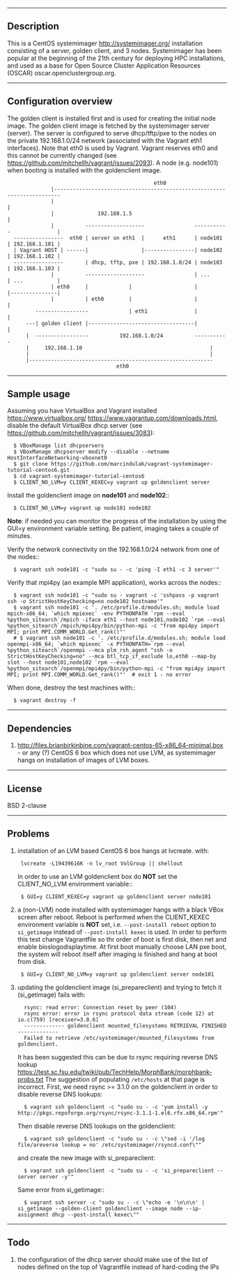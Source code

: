 -----------
Description
-----------

This is a CentOS systemimager http://systemimager.org/ installation consisting of a server,
golden client, and 3 nodes.
Systemimager has been popular at the beginning of the 21th century for deploying HPC installations,
and used as a base for Open Source Cluster Application Resources (OSCAR) oscar.openclustergroup.org.


----------------------
Configuration overview
----------------------

The golden client is installed first and is used for creating the initial node image.
The golden client image is fetched by the systemimager server (server).
The server is configured to serve dhcp/tftp/pxe to the nodes
on the private 192.168.1.0/24 network (associated with the Vagrant eth1 interfaces).
Note that eth0 is used by Vagrant. Vagrant reserves eth0 and this cannot be currently changed
(see https://github.com/mitchellh/vagrant/issues/2093).
A node (e.g. node101) when booting is installed with the goldenclient image.


                                                   eth0
                  |------------------------------------------------------------------------
                  |                                                                       |
                  |              192.168.1.5                                              |              
                  |          -------------------                -----------               |
      ----------------  eth0 | server on eth1  |      eth1      | node101 | 192.168.1.101 |
      | Vagrant HOST | ------|                 |----------------| node102 | 192.168.1.102 |
      ----------------       | dhcp, tftp, pxe | 192.168.1.0/24 | node103 | 192.168.1.103 |
                  |          -------------------                | ...     | ...           |
                  | eth0     |             |                    |         |---------------|
                  |          | eth0        |                    |         |
             -----------------             | eth1               |         |
          ---| golden client |----------------------------------|         |
          |  -----------------          192.168.1.0/24          -----------
          |     192.168.1.10                                         |
          |                                                          |
          |-----------------------------------------------------------
                                       eth0


------------
Sample usage
------------

Assuming you have VirtualBox and Vagrant installed
https://www.virtualbox.org/ https://www.vagrantup.com/downloads.html,
disable the default VirtualBox dhcp server (see https://github.com/mitchellh/vagrant/issues/3083):

      $ VBoxManage list dhcpservers
      $ VBoxManage dhcpserver modify --disable --netname HostInterfaceNetworking-vboxnet0
      $ git clone https://github.com/marcindulak/vagrant-systemimager-tutorial-centos6.git
      $ cd vagrant-systemimager-tutorial-centos6
      $ CLIENT_NO_LVM=y CLIENT_KEXEC=y vagrant up goldenclient server

Install the goldenclient image on **node101** and **node102**::

      $ CLIENT_NO_LVM=y vagrant up node101 node102

**Note**: if needed you can monitor the progress of the installation by using the GUI=y
environment variable setting. Be patient, imaging takes a couple of minutes.

Verify the network connectivity on the 192.168.1.0/24 network from one of the nodes::

      $ vagrant ssh node101 -c "sudo su - -c 'ping -I eth1 -c 3 server'"

Verify that mpi4py (an example MPI application), works across the nodes::

      $ vagrant ssh node101 -c "sudo su - vagrant -c 'sshpass -p vagrant ssh -o StrictHostKeyChecking=no node102 hostname'"
      $ vagrant ssh node101 -c '. /etc/profile.d/modules.sh; module load mpich-x86_64; `which mpiexec` -env PYTHONPATH `rpm --eval %python_sitearch`/mpich -iface eth1 --host node101,node102 `rpm --eval %python_sitearch`/mpich/mpi4py/bin/python-mpi -c "from mpi4py import MPI; print MPI.COMM_WORLD.Get_rank()"'
      # $ vagrant ssh node101 -c '. /etc/profile.d/modules.sh; module load openmpi-x86_64; `which mpiexec` -x PYTHONPATH=`rpm --eval %python_sitearch`/openmpi --mca plm_rsh_agent "ssh -o StrictHostKeyChecking=no" --mca btl_tcp_if_exclude lo,eth0 --map-by slot --host node101,node102 `rpm --eval %python_sitearch`/openmpi/mpi4py/bin/python-mpi -c "from mpi4py import MPI; print MPI.COMM_WORLD.Get_rank()"'  # exit 1 - no error

When done, destroy the test machines with::

      $ vagrant destroy -f


------------
Dependencies
------------

1. http://files.brianbirkinbine.com/vagrant-centos-65-x86_64-minimal.box - or any (?)
CentOS 6 box which does not use LVM, as systemimager hangs on installation of images of LVM boxes.


-------
License
-------

BSD 2-clause


--------
Problems
--------

1. installation of an LVM based CentOS 6 box hangs at lvcreate. with:

        lvcreate -L19439616K -n lv_root VolGroup || shellout

   In order to use an LVM goldenclient box do **NOT** set the
   CLIENT_NO_LVM environment variable::

        $ GUI=y CLIENT_KEXEC=y vagrant up goldenclient server node101

2. a (non-LVM) node installed with systemimager hangs with a black VBox screen after reboot.
   Reboot is performed when the CLIENT_KEXEC environment variable is **NOT** set, i.e.
   `--post-install reboot` option to `si_getimage` instead of `--post-install kexec` is used.
   In order to perform this test change Vagrantfile so thr order of boot is first disk, then net 
   and enable bioslogodisplaytime. At first boot manually choose LAN pxe boot, the system
   will reboot itself after imaging is finished and hang at boot from disk.
   
        $ GUI=y CLIENT_NO_LVM=y vagrant up goldenclient server node101

3. updating the goldenclient image (si_prepareclient) and trying to fetch it (si_getimage) fails with:

         rsync: read error: Connection reset by peer (104)
         rsync error: error in rsync protocol data stream (code 12) at io.c(759) [receiver=3.0.6]
         ------------- goldenclient mounted_filesystems RETRIEVAL FINISHED -------------
         Failed to retrieve /etc/systemimager/mounted_filesystems from goldenclient.

   It has been suggested this can be due to rsync requiring reverse DNS lookup
   https://test.sc.fsu.edu/twiki/pub/TechHelp/MorphBank/morphbank-probs.txt
   The suggestion of populating `/etc/hosts` at that page is incorrect.
   First, we need rsync >= 3.1.0 on the goldenclient in order to disable reverse DNS lookups:

         $ vagrant ssh goldenclient -c "sudo su - -c 'yum install -y http://pkgs.repoforge.org/rsync/rsync-3.1.1-1.el6.rfx.x86_64.rpm'"
 
   Then disable reverse DNS lookups on the goldenclient:

         $ vagrant ssh goldenclient -c "sudo su - -c \"sed -i '/log file/areverse lookup = no' /etc/systemimager/rsyncd.conf\""

   and create the new image with si_prepareclient:

         $ vagrant ssh goldenclient -c "sudo su - -c 'si_prepareclient --server server -y'"

   Same error from si_getimage::

         $ vagrant ssh server -c "sudo su - -c \"echo -e '\n\n\n' | si_getimage --golden-client goldenclient --image node --ip-assignment dhcp --post-install kexec\""


----
Todo
----

1. the configuration of the dhcp server should make use of the list of nodes defined
   on the top of Vagrantfile instead of hard-coding the IPs

